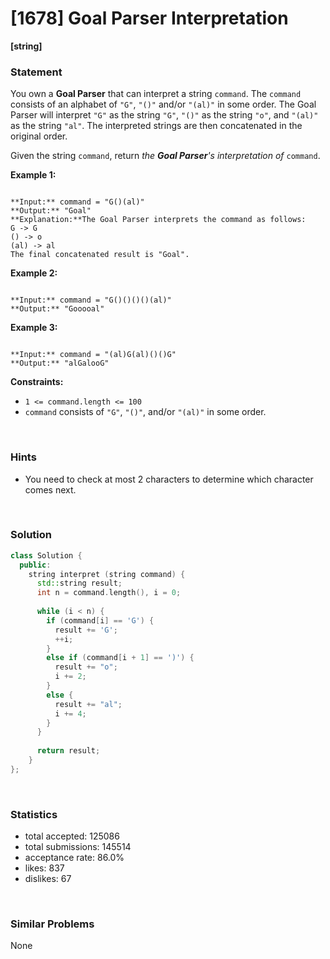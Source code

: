 # [1678] Goal Parser Interpretation

**[string]**

### Statement

You own a **Goal Parser** that can interpret a string `command`. The `command` consists of an alphabet of `"G"`, `"()"` and/or `"(al)"` in some order. The Goal Parser will interpret `"G"` as the string `"G"`, `"()"` as the string `"o"`, and `"(al)"` as the string `"al"`. The interpreted strings are then concatenated in the original order.

Given the string `command`, return *the **Goal Parser**'s interpretation of* `command`.


**Example 1:**

```

**Input:** command = "G()(al)"
**Output:** "Goal"
**Explanation:**The Goal Parser interprets the command as follows:
G -> G
() -> o
(al) -> al
The final concatenated result is "Goal".

```

**Example 2:**

```

**Input:** command = "G()()()()(al)"
**Output:** "Gooooal"

```

**Example 3:**

```

**Input:** command = "(al)G(al)()()G"
**Output:** "alGalooG"

```

**Constraints:**
* `1 <= command.length <= 100`
* `command` consists of `"G"`, `"()"`, and/or `"(al)"` in some order.


<br>

### Hints

- You need to check at most 2 characters to determine which character comes next.

<br>

### Solution

```cpp
class Solution {
  public:
    string interpret (string command) {
      std::string result;
      int n = command.length(), i = 0;
      
      while (i < n) {
        if (command[i] == 'G') {
          result += 'G';
          ++i;
        }
        else if (command[i + 1] == ')') {
          result += "o";
          i += 2;
        }
        else {
          result += "al";
          i += 4;
        }
      }
      
      return result;
    }
};
```

<br>

### Statistics

- total accepted: 125086
- total submissions: 145514
- acceptance rate: 86.0%
- likes: 837
- dislikes: 67

<br>

### Similar Problems

None
